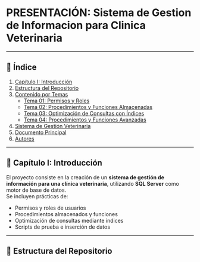 # PRESENTACIÓN: Sistema de Gestion de Informacion para Clinica Veterinaria

---

## 📖 Índice
1. [Capítulo I: Introducción](#capítulo-i-introducción)
2. [Estructura del Repositorio](#-estructura-del-repositorio)
3. [Contenido por Temas](#-contenido-por-temas)
   - [Tema 01: Permisos y Roles](#tema-01-permisos-y-roles)
   - [Tema 02: Procedimientos y Funciones Almacenadas](#tema-02-procedimientos-y-funciones-almacenadas)
   - [Tema 03: Optimización de Consultas con Índices](#tema-03-optimización-de-consultas-con-índices)
   - [Tema 04: Procedimientos y Funciones Avanzadas](#tema-04-procedimientos-y-funciones-avanzadas)
4. [Sistema de Gestión Veterinaria](#-sistema-de-gestión-veterinaria)
5. [Documento Principal](#-documento-principal)
6. [Autores](#-autores)

---

## 📌 Capítulo I: Introducción

El proyecto consiste en la creación de un **sistema de gestión de información para una clínica veterinaria**, utilizando **SQL Server** como motor de base de datos.  
Se incluyen prácticas de:
- Permisos y roles de usuarios  
- Procedimientos almacenados y funciones  
- Optimización de consultas mediante índices  
- Scripts de prueba e inserción de datos  

---

## 📂 Estructura del Repositorio


